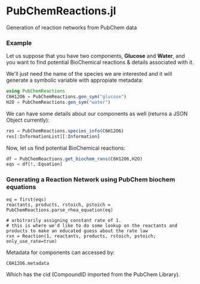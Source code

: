 # PubChemReactions.jl
Generation of reaction networks from PubChem data

### Example
Let us suppose that you have two components, **Glucose** and **Water**, and you want to find potential BioChemical reactions & details associated with it.

We'll just need the name of the species we are interested and it will generate a symbolic variable with appropiate metadata:

```julia
using PubChemReactions
C6H12O6 = PubChemReactions.gen_sym("glucose")
H2O = PubChemReactions.gen_sym("water")
```

We can have some details about our components as well (returns a JSON Object currently):

```julia
res = PubChemReactions.species_info(C6H12O6)
res[:InformationList][:Information]
```
Now, let us find potential BioChemical reactions:

```julia
df = PubChemReactions.get_biochem_rxns(C6H12O6,H2O)
eqs = df[!,:Equation]
```
### Generating a Reaction Network using PubChem biochem equations
```
eq = first(eqs)
reactants, products, rstoich, pstoich = PubChemReactions.parse_rhea_equation(eq)

# arbitrarily assigning constant rate of 1. 
# this is where we'd like to do some lookup on the reactants and products to make an educated guess about the rate law
rxn = Reaction(1, reactants, products, rstoich, pstoich; only_use_rate=true) 
```


Metadata for components can accessed by: 
```
C6H12O6.metadata
```
Which has the cid (CompoundID imported from the PubChem Library).
